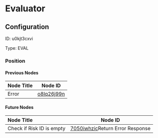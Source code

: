 # Evaluator
## Configuration
ID:  u0kjt3cxvi

Type: EVAL 








### Position

#### Previous Nodes
| Node Title | Node ID |
| :------------- | ------------ |
| Error | [o8lq26j99n](./o8lq26j99n.md) | 
 
 #### Future Nodes
| Node Title | Node ID |
| :------------- | ------------ |
| Check if Risk ID is empty |[7050iwhzic](./7050iwhzic.md)Return Error Response |[br93gz6bmz](./br93gz6bmz.md) | 
